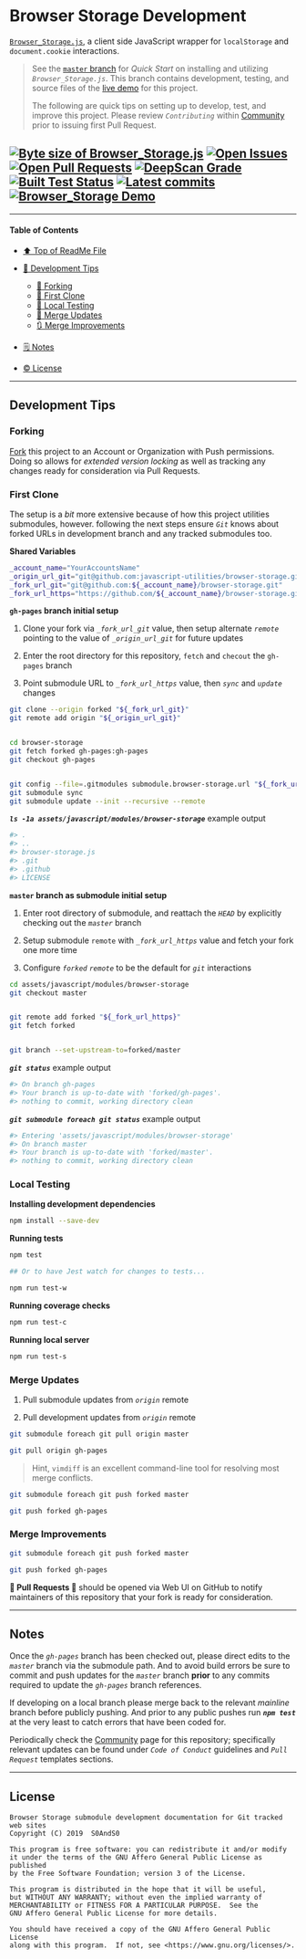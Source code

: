 # Browser Storage Development
[heading__title]:
  #browser-storage-development
  "&#x2B06; Top of this page"


[`Browser_Storage.js`][browser_storage__master__source_code], a client side JavaScript wrapper for `localStorage` and `document.cookie` interactions.


> See the [`master` branch][browser_storage__master] for _Quick Start_ on installing and utilizing _`Browser_Storage.js`_. This branch contains development, testing, and source files of the [live demo][demo__browser_storage] for this project.
>
> The following are quick tips on setting up to develop, test, and improve this project. Please review _`Contributing`_ within [Community][browser_storage__community] prior to issuing first Pull Request.


## [![Byte size of Browser_Storage.js][badge__master__browser_storage__source_code]][browser_storage__master__source_code] [![Open Issues][badge__issues__browser_storage]][issues__browser_storage] [![Open Pull Requests][badge__pull_requests__browser_storage]][pull_requests__browser_storage] [![DeepScan Grade][badge__deepscan__browser_storage]][deepscan__browser_storage] [![Built Test Status][badge__travis_ci__browser_storage]][travis_ci__browser_storage] [![Latest commits][badge__commits__browser_storage__gh_pages]][commits__browser_storage__gh_pages] [![Browser_Storage Demo][badge__demo__browser_storage]][demo__browser_storage]


------


#### Table of Contents


- [&#x2B06; Top of ReadMe File][heading__title]

- [:bridge_at_night: Development Tips][heading__development_tips]

  - [:trident: Forking][heading__forking]
  - [:herb: First Clone][heading__first_clone]
  - [:100: Local Testing][heading__local_testing]
  - [:arrows_counterclockwise: Merge Updates][heading__merge_updates]
  - [:arrows_clockwise: Merge Improvements][heading__merge_improvements]

- [&#x1F5D2; Notes][heading__notes]

- [:copyright: License][heading__license]


------


## Development Tips
[heading__development_tips]:
  #development-tips
  "&#x1F309; Quick reference for those ready to improve this project"


### Forking
[heading__forking]:
  #forking
  "&#x1F531;"


[Fork][fork__browser_storage] this project to an Account or Organization with Push permissions. Doing so allows for _extended version locking_ as well as tracking any changes ready for consideration via Pull Requests.


### First Clone
[heading__first_clone]:
  #first-clone
  "&#x1F33F; Steps to ensure git knows about forked URLs in development branch and any tracked submodules"


The setup is a _bit_ more extensive because of how this project utilities submodules, however. following the next steps ensure _`Git`_ knows about forked URLs in development branch and any tracked submodules too.


**Shared Variables**


```Bash
_account_name="YourAccountsName"
_origin_url_git="git@github.com:javascript-utilities/browser-storage.git"
_fork_url_git="git@github.com:${_account_name}/browser-storage.git"
_fork_url_https="https://github.com/${_account_name}/browser-storage.git"
```


**`gh-pages` branch initial setup**


1. Clone your fork via _`_fork_url_git`_ value, then setup alternate _`remote`_ pointing to the value of _`_origin_url_git`_ for future updates

2. Enter the root directory for this repository, `fetch` and `checout` the `gh-pages` branch

3. Point submodule URL to _`_fork_url_https`_ value, then _`sync`_ and _`update`_ changes


```Bash
git clone --origin forked "${_fork_url_git}"
git remote add origin "${_origin_url_git}"


cd browser-storage
git fetch forked gh-pages:gh-pages
git checkout gh-pages


git config --file=.gitmodules submodule.browser-storage.url "${_fork_url_https}"
git submodule sync
git submodule update --init --recursive --remote
```


**_`ls -1a assets/javascript/modules/browser-storage`_** example output


```Bash
#> .
#> ..
#> browser-storage.js
#> .git
#> .github
#> LICENSE
```


**`master` branch as submodule initial setup**


1. Enter root directory of submodule, and reattach the _`HEAD`_ by explicitly checking out the _`master`_ branch

2. Setup submodule `remote` with _`_fork_url_https`_ value and fetch your fork one more time

3. Configure _`forked`_ _`remote`_ to be the default for _`git`_ interactions


```Bash
cd assets/javascript/modules/browser-storage
git checkout master


git remote add forked "${_fork_url_https}"
git fetch forked


git branch --set-upstream-to=forked/master
```


**_`git status`_** example output


```Bash
#> On branch gh-pages
#> Your branch is up-to-date with 'forked/gh-pages'.
#> nothing to commit, working directory clean
```


**_`git submodule foreach git status`_** example output


```Bash
#> Entering 'assets/javascript/modules/browser-storage'
#> On branch master
#> Your branch is up-to-date with 'forked/master'.
#> nothing to commit, working directory clean
```


### Local Testing
[heading__local_testing]:
  #local-testing
  "&#x1F4AF; After initial setup, run `npm test` prior to public commits"


**Installing development dependencies**


```Bash
npm install --save-dev
```


**Running tests**


```Bash
npm test

## Or to have Jest watch for changes to tests...

npm run test-w
```


**Running coverage checks**


```Bash
npm run test-c
```


**Running local server**


```Bash
npm run test-s
```


### Merge Updates
[heading__merge_updates]:
  #merge-updates
  "&#x1F504; Update your fork with edits from this repository"


1. Pull submodule updates from _`origin`_ remote

2. Pull development updates from _`origin`_ remote


```Bash
git submodule foreach git pull origin master

git pull origin gh-pages
```


> Hint, `vimdiff` is an excellent command-line tool for resolving most merge conflicts.


```Bash
git submodule foreach git push forked master

git push forked gh-pages
```


### Merge Improvements
[heading__merge_improvements]:
  #merge-improvements
  "&#x1F503; Notify maintainers of this repository that your edits are ready for consideration"


```Bash
git submodule foreach git push forked master

git push forked gh-pages
```


**:tada: Pull Requests :tada:** should be opened via Web UI on GitHub to notify maintainers of this repository that your fork is ready for consideration.


___


## Notes
[heading__notes]:
  #notes
  "&#x1F5D2; Additional resources and things to keep in mind when developing"


Once the _`gh-pages`_ branch has been checked out, please direct edits to the _`master`_ branch via the submodule path. And to avoid build errors be sure to commit and push updates for the _`master`_ branch **prior** to any commits required to update the _`gh-pages`_ branch references.


If developing on a local branch please merge back to the relevant _mainline_ branch before publicly pushing. And prior to any public pushes run **_`npm test`_** at the very least to catch errors that have been coded for.


Periodically check the [Community][browser_storage__community] page for this repository; specifically relevant updates can be found under _`Code of Conduct`_ guidelines and _`Pull Request`_ templates sections.


___


## License
[heading__license]:
  #license
  "&#x00A9; Legal bits of Open Source software"


```
Browser Storage submodule development documentation for Git tracked web sites
Copyright (C) 2019  S0AndS0

This program is free software: you can redistribute it and/or modify
it under the terms of the GNU Affero General Public License as published
by the Free Software Foundation; version 3 of the License.

This program is distributed in the hope that it will be useful,
but WITHOUT ANY WARRANTY; without even the implied warranty of
MERCHANTABILITY or FITNESS FOR A PARTICULAR PURPOSE.  See the
GNU Affero General Public License for more details.

You should have received a copy of the GNU Affero General Public License
along with this program.  If not, see <https://www.gnu.org/licenses/>.
```



[browser_storage__master]:
  https://github.com/javascript-utilities/browser-storage/
  ""


[fork__browser_storage]:
  https://github.com/javascript-utilities/browser-storage/fork
  ""


[badge__deepscan__browser_storage]:
  https://deepscan.io/api/teams/4392/projects/6156/branches/49668/badge/grade.svg

[deepscan__browser_storage]:
  https://deepscan.io/dashboard#view=project&tid=4392&pid=6156&bid=49668
  "&#x1F916; All hail our robot overloads!"


[badge__travis_ci__browser_storage]:
  https://img.shields.io/travis/javascript-utilities/browser-storage/gh-pages.svg

[travis_ci__browser_storage]:
  https://travis-ci.com/javascript-utilities/browser-storage
  "&#x1F6E0; Automated tests with Jest and build logs"



[organization__master__readme__submodules]:
  https://github.com/javascript-utilities/.github/blob/master/README.md#submodules
  "&#9851; The hows, whys, and what fores submodules from Git are used"


[badge__commits__browser_storage__gh_pages]:
  https://img.shields.io/github/last-commit/javascript-utilities/browser-storage/gh-pages.svg

[commits__browser_storage__gh_pages]:
  https://github.com/javascript-utilities/browser-storage/commits/gh-pages
  "&#x1F4DD; History of changes on this branch"


[browser_storage__community]:
  https://github.com/javascript-utilities/browser-storage/community
  "&#x1F331; Dedicated to functioning code"



[badge__demo__browser_storage]:
  https://img.shields.io/website/https/javascript-utilities.github.io/browser-storage/index.html.svg?down_color=darkorange&down_message=Offline&label=Demo&logo=Demo%20Site&up_color=success&up_message=Online

[demo__browser_storage]:
  https://javascript-utilities.github.io/browser-storage/index.html
  "&#x1F52C; Open a console to interact with `storage` instance; no clone required for tests!"


[badge__issues__browser_storage]:
  https://img.shields.io/github/issues/javascript-utilities/browser-storage.svg

[issues__browser_storage]:
  https://github.com/javascript-utilities/browser-storage/issues
  "&#x2622; Search for and _bump_ existing issues or open new issues for project maintainer to address."


[badge__pull_requests__browser_storage]:
  https://img.shields.io/github/issues-pr/javascript-utilities/browser-storage.svg

[pull_requests__browser_storage]:
  https://github.com/javascript-utilities/browser-storage/pulls
  "&#x1F3D7; Pull Request friendly, though please check the Community guidelines"



[badge__master__browser_storage__source_code]:
  https://img.shields.io/github/size/javascript-utilities/browser-storage/browser-storage.js.svg?label=Browser_Storage.js

[browser_storage__master__source_code]:
  https://github.com/javascript-utilities/browser-storage/blob/master/browser-storage.js
  "&#x2328; Project source, one JavaScript file with ~108 lines of actionable code!"
